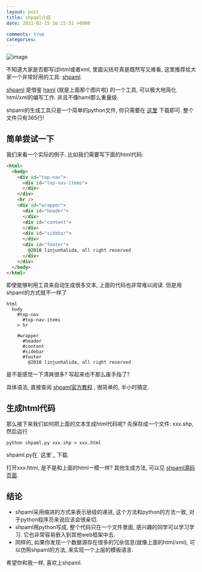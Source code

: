 ```yaml
---
layout: post
title: shpaml介绍
date: 2011-02-15 16:15:51 +0800

comments: true
categories: 
---
```


![image](http://www.rubyinside.com/wp-content/uploads/2007/03/haml.jpg)

不知道大家是否都写过html或者xml, 里面尖括号真是既然写又难看,
这里推荐给大家一个非常好用的工具:
[shpaml](http://shpaml.webfactional.com/).

[shpaml](http://shpaml.webfactional.com/) 是借鉴
[haml](http://haml-lang.com/) (就是上面那个图片啦) 的一个工具,
可以极大地简化html/xml的编写工作. 并且不像haml那么重量级.

shpaml的生成工具只是一个简单的python文件, 你只需要在
[这里](http://shpaml.webfactional.com/shpaml_py) 下载即可.
整个文件只有365行!

简单尝试一下
------------------------------

我们来看一个实际的例子. 比如我们需要写下面的html代码:

```html
<html>
  <body>
    <div id="top-nav">
      <div id="top-nav-items">
      </div>
    </div>
    <hr />
    <div id="wrapper">
      <div id="header">
      </div>
      <div id="content">
      </div>
      <div id="sidebar">
      </div>
      <div id="footer">
        @2010 linjunhalida, all right reserved
      </div>
    </div>
  </body>
</html>
```

即使能够利用工具来自动生成很多文本, 上面的代码也非常难以阅读.
但是用shpaml的方式就不一样了

    html
      body
        #top-nav
          #top-nav-items
        > hr

        #wrapper
          #header
          #content
          #sidebar
          #footer
            @2010 linjunhalida, all right reserved

是不是感觉一下清爽很多? 写起来也不那么废手指了?

具体语法, 直接查阅
[shpaml官方教程](http://shpaml.webfactional.com/tutorial/1) , 很简单的,
半小时搞定.

生成html代码
------------------------------

那么接下来我们如何把上面的文本生成html代码呢? 先保存成一个文件: xxx.shp,
然后运行

    python shpaml.py xxx.shp > xxx.html

shpaml.py在 \`这里\`\_ 下载.

打开xxx.html, 是不是和上面的html一模一样? 其他生成方法, 可以见
[shpaml源码页面](http://shpaml.webfactional.com/source_code).

结论
------------------------------

-   shpaml采用缩进的方式来表示层级的递进, 这个方法和python的方法一致,
    对于python程序员来说应该会很亲切.
-   shpaml用python写成, 整个代码只在一个文件里面,
    感兴趣的同学可以学习学习. 它也非常容易嵌入到其他web框架中去.
-   同样的, 如果你发现一个数据源存在很多的冗余信息(就像上面的html/xml),
    可以仿照shpaml的方法, 来实现一个上层的模板语言.

希望你和我一样, 喜欢上shpaml.